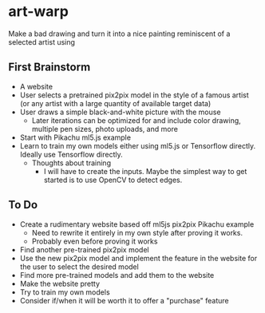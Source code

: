 # art-warp

Make a bad drawing and turn it into a nice painting reminiscent of a selected artist using 

## First Brainstorm

- A website
- User selects a pretrained pix2pix model in the style of a famous artist (or any artist with a large quantity of available target data)
- User draws a simple black-and-white picture with the mouse
  - Later iterations can be optimized for and include color drawing, multiple pen sizes, photo uploads, and more
- Start with Pikachu ml5.js example
- Learn to train my own models either using ml5.js or Tensorflow directly. Ideally use Tensorflow directly.
  - Thoughts about training
    - I will have to create the inputs. Maybe the simplest way to get started is to use OpenCV to detect edges.

## To Do

- Create a rudimentary website based off ml5js pix2pix Pikachu example
    - Need to rewrite it entirely in my own style after proving it works.
    - Probably even before proving it works
- Find another pre-trained pix2pix model
- Use the new pix2pix model and implement the feature in the website for the user to select the desired model
- Find more pre-trained models and add them to the website
- Make the website pretty
- Try to train my own models
- Consider if/when it will be worth it to offer a "purchase" feature